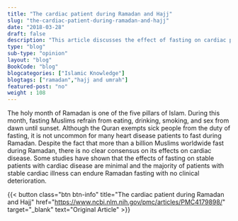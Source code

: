 ```yaml
--- 
title: "The cardiac patient during Ramadan and Hajj" 
slug: "the-cardiac-patient-during-ramadan-and-hajj"
date: "2018-03-28" 
draft: false 
description: "This article discusses the effect of fasting on cardiac patients." 
type: "blog"
sub-type: "opinion" 
layout: "blog" 
BookCode: "blog"
blogcategories: ["Islamic Knowledge"]
blogtags: ["ramadan","hajj and umrah"]
featured-post: "no"
weight : 108
---  
```

The holy month of Ramadan is one of the five pillars of Islam. During this month, fasting Muslims refrain from eating, drinking, smoking, and sex from dawn until sunset. Although the Quran exempts sick people from the duty of fasting, it is not uncommon for many heart disease patients to fast during Ramadan. Despite the fact that more than a billion Muslims worldwide fast during Ramadan, there is no clear consensus on its effects on cardiac disease. Some studies have shown that the effects of fasting on stable patients with cardiac disease are minimal and the majority of patients with stable cardiac illness can endure Ramadan fasting with no clinical deterioration.

{{< button class="btn btn-info" title="The cardiac patient during Ramadan and Hajj" href="https://www.ncbi.nlm.nih.gov/pmc/articles/PMC4179898/" target="_blank" text="Original Article" >}}

